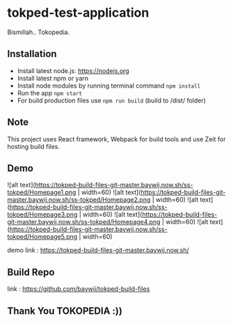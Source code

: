 # tokped-test-application
Bismillah.. Tokopedia.

## Installation

* Install latest node.js: https://nodejs.org​
* Install latest npm or yarn​
* Install node modules by running terminal command `npm install`
* Run the app `npm start`
* For build production files use `npm run build` (build to /dist/ folder)

## Note

This project uses React framework, Webpack for build tools and use Zeit for hosting build files.

## Demo 

![alt text](https://tokped-build-files-git-master.baywij.now.sh/ss-tokped/Homepage1.png | width=60)
![alt text](https://tokped-build-files-git-master.baywij.now.sh/ss-tokped/Homepage2.png | width=60)
![alt text](https://tokped-build-files-git-master.baywij.now.sh/ss-tokped/Homepage3.png | width=60)
![alt text](https://tokped-build-files-git-master.baywij.now.sh/ss-tokped/Homepage4.png | width=60)
![alt text](https://tokped-build-files-git-master.baywij.now.sh/ss-tokped/Homepage5.png | width=60)

demo link : https://tokped-build-files-git-master.baywij.now.sh/

## Build Repo

link : https://github.com/baywij/tokped-build-files


## Thank You TOKOPEDIA :))